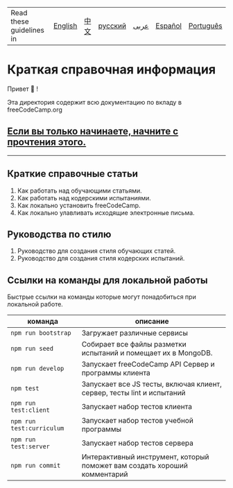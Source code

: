 <table>
    <tr>
        <td> Read these guidelines in </td>
        <td><a href="/CONTRIBUTING.md"> English </a></td>
        <td><a href="/docs/chinese/README.md"> 中文 </a></td>
        <td><a href="/docs/russian/README.md"> русский </a></td>
        <td><a href="/docs/arabic/README.md"> عربى </a></td>
        <td><a href="/docs/spanish/README.md"> Español </a></td>
        <td><a href="/docs/portuguese/README.md"> Português </a></td>
    </tr>
</table>

# Краткая справочная информация

Привет 👋 !

Эта директория содержит всю документацию по вкладу в freeCodeCamp.org

## [Если вы только начинаете, начните с прочтения этого.](/docs/russian/CONTRIBUTING.md)

---

## Краткие справочные статьи

1. Как работать над обучающими статьями.
2. Как работать над кодерскими испытаниями.
3. Как локально установить freeCodeCamp.
4. Как локально улавливать исходящие электронные письма.

## Руководства по стилю

1. Руководство для создания стиля обучающих статей.
2. Руководство для создания стиля кодерских испытаний.

## Ссылки на команды для локальной работы

Быстрые ссылки на команды которые могут понадобиться при локальной работе.

| команда | описание |
| ------- | ----------- |
| `npm run bootstrap` | Загружает различные сервисы |
| `npm run seed` | Собирает все файлы разметки испытаний и помещает их в MongoDB. |
| `npm run develop` | Запускает freeCodeCamp API Сервер и программы клиента |
| `npm test` |  Запускает все JS тесты, включая клиент, сервер, тесты lint и испытаний |
| `npm run test:client` | Запускает набор тестов клиента |
| `npm run test:curriculum` | Запускает набор тестов учебной программы |
| `npm run test:server` | Запускает набор тестов сервера |
| `npm run commit` | Интерактивный инструмент, который поможет вам создать хороший комментарий |
